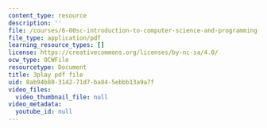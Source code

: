 ```yaml
---
content_type: resource
description: ''
file: /courses/6-00sc-introduction-to-computer-science-and-programming-spring-2011/8ab94b80314271d7ba845ebbb13a9a7f_hmtXhZTfAes.pdf
file_type: application/pdf
learning_resource_types: []
license: https://creativecommons.org/licenses/by-nc-sa/4.0/
ocw_type: OCWFile
resourcetype: Document
title: 3play pdf file
uid: 8ab94b80-3142-71d7-ba84-5ebbb13a9a7f
video_files:
  video_thumbnail_file: null
video_metadata:
  youtube_id: null
---
```

